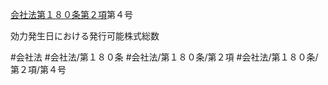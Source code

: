 [会社法第１８０条第２項](会社法＿＿＿＿第１８０条第２項)第４号

効力発生日における発行可能株式総数


#会社法
#会社法/第１８０条
#会社法/第１８０条/第２項
#会社法/第１８０条/第２項/第４号
